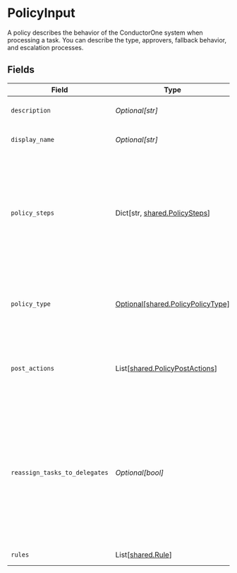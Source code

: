 # PolicyInput

A policy describes the behavior of the ConductorOne system when processing a task. You can describe the type, approvers, fallback behavior, and escalation processes.


## Fields

| Field                                                                                                                                                                       | Type                                                                                                                                                                        | Required                                                                                                                                                                    | Description                                                                                                                                                                 |
| --------------------------------------------------------------------------------------------------------------------------------------------------------------------------- | --------------------------------------------------------------------------------------------------------------------------------------------------------------------------- | --------------------------------------------------------------------------------------------------------------------------------------------------------------------------- | --------------------------------------------------------------------------------------------------------------------------------------------------------------------------- |
| `description`                                                                                                                                                               | *Optional[str]*                                                                                                                                                             | :heavy_minus_sign:                                                                                                                                                          | The description of the Policy.                                                                                                                                              |
| `display_name`                                                                                                                                                              | *Optional[str]*                                                                                                                                                             | :heavy_minus_sign:                                                                                                                                                          | The display name of the Policy.                                                                                                                                             |
| `policy_steps`                                                                                                                                                              | Dict[str, [shared.PolicySteps](../../models/shared/policysteps.md)]                                                                                                         | :heavy_minus_sign:                                                                                                                                                          | A map of string(policy type) to steps in a policy. This structure is leftover from a previous design, and should only ever have one key->value set.                         |
| `policy_type`                                                                                                                                                               | [Optional[shared.PolicyPolicyType]](../../models/shared/policypolicytype.md)                                                                                                | :heavy_minus_sign:                                                                                                                                                          | Indicates the type of this policy. Can also be used to get the value from policySteps.                                                                                      |
| `post_actions`                                                                                                                                                              | List[[shared.PolicyPostActions](../../models/shared/policypostactions.md)]                                                                                                  | :heavy_minus_sign:                                                                                                                                                          | An array of actions (ordered) to take place after a policy completes processing.                                                                                            |
| `reassign_tasks_to_delegates`                                                                                                                                               | *Optional[bool]*                                                                                                                                                            | :heavy_minus_sign:                                                                                                                                                          | A policy configuration option that allows for reassinging tasks to delgated users. This level of delegation referrs to the individual delegates users set on their account. |
| `rules`                                                                                                                                                                     | List[[shared.Rule](../../models/shared/rule.md)]                                                                                                                            | :heavy_minus_sign:                                                                                                                                                          | The rules field.                                                                                                                                                            |